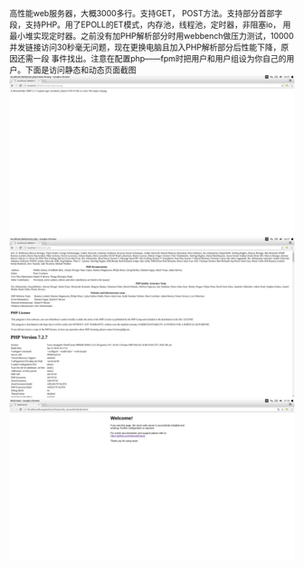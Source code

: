 高性能web服务器，大概3000多行。支持GET， POST方法。支持部分首部字段，支持PHP。用了EPOLL的ET模式，内存池，线程池，定时器，非阻塞io，
用最小堆实现定时器。之前没有加PHP解析部分时用webbench做压力测试，10000并发链接访问30秒毫无问题，现在更换电脑且加入PHP解析部分后性能下降，原因还需一段
事件找出。注意在配置php——fpm时把用户和用户组设为你自己的用户。下面是访问静态和动态页面截图
![image](https://github.com/AtwoodHuang/hz_serve/blob/master/html/2018-07-30%2020-27-09%E5%B1%8F%E5%B9%95%E6%88%AA%E5%9B%BE.png)
![image](https://github.com/AtwoodHuang/hz_serve/blob/master/html/2018-07-30%2020-27-38%E5%B1%8F%E5%B9%95%E6%88%AA%E5%9B%BE.png)
![image](https://github.com/AtwoodHuang/hz_serve/blob/master/html/2018-07-30%2021-19-08%E5%B1%8F%E5%B9%95%E6%88%AA%E5%9B%BE.png)
